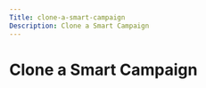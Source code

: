 ```yaml
---
Title: clone-a-smart-campaign
Description: Clone a Smart Campaign
---
```


# Clone a Smart Campaign

